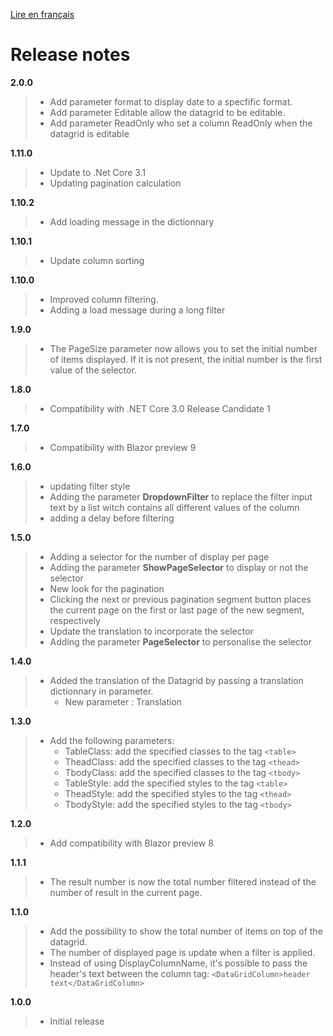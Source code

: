 [Lire en français](https://github.com/niou128/BlazorComponent/blob/master/RELEASE_NOTE.md)
# Release notes
**2.0.0**
> - Add parameter format to display date to a specfific format.
> - Add parameter Editable allow the datagrid to be editable.
> - Add parameter ReadOnly who set a column ReadOnly when the datagrid is editable 

**1.11.0**
> - Update to .Net Core 3.1
> - Updating pagination calculation

**1.10.2**
> - Add loading message in the dictionnary

**1.10.1**
> - Update column sorting

**1.10.0**
> - Improved column filtering.
> - Adding a load message during a long filter

**1.9.0**
> - The PageSize parameter now allows you to set the initial number of items displayed. If it is not present, the initial number is the first value of the selector.

**1.8.0**
> - Compatibility with .NET Core 3.0 Release Candidate 1

**1.7.0**
> - Compatibility with Blazor preview 9

**1.6.0**
> - updating filter style
> - Adding the parameter **DropdownFilter** to replace the filter input text by a list witch contains all different values of the column
> - adding a delay before filtering

**1.5.0**
> - Adding a selector for the number of display per page
> - Adding the parameter **ShowPageSelector** to display or not the selector
> - New look for the pagination
> - Clicking the next or previous pagination segment button places the current page on the first or last page of the new segment, respectively
> - Update the translation to incorporate the selector
> - Adding the parameter **PageSelector** to personalise the selector

**1.4.0**
> - Added the translation of the Datagrid by passing a translation dictionnary in parameter. 
>   - New parameter : Translation

**1.3.0**
> - Add the following parameters:
>   - TableClass: add the specified classes to the tag ```<table>```
>   - TheadClass: add the specified classes to the tag ```<thead>```
>   - TbodyClass: add the specified classes to the tag ```<tbody>```
>   - TableStyle: add the specified styles to the tag ```<table>```
>   - TheadStyle: add the specified styles to the tag ```<thead>```
>   - TbodyStyle: add the specified styles to the tag ```<tbody>```

**1.2.0**
> - Add compatibility with Blazor preview 8

**1.1.1**
> - The result number is now the total number filtered instead of the number of result in the current page.

**1.1.0**
> - Add the possibility to show the total number of items on top of the datagrid.
> - The number of displayed page is update when a filter is applied.
> - Instead of using DisplayColumnName, it's possible to pass the header's text between the column tag:  ```<DataGridColumn>header text</DataGridColumn>```

**1.0.0**
> - Initial release